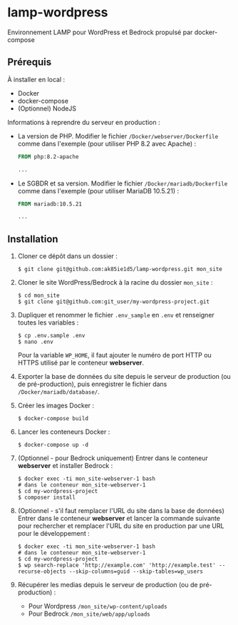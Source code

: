 # lamp-wordpress

Environnement LAMP pour WordPress et Bedrock propulsé par docker-compose

## Prérequis

À installer en local :
- Docker
- docker-compose
- (Optionnel) NodeJS

Informations à reprendre du serveur en production :
- La version de PHP. Modifier le fichier `/Docker/webserver/Dockerfile` comme dans l'exemple (pour utiliser PHP 8.2 avec Apache) :
    ```dockerfile
    FROM php:8.2-apache

    ...
    ```

- Le SGBDR et sa version. Modifier le fichier `/Docker/mariadb/Dockerfile` comme dans l'exemple (pour utiliser MariaDB 10.5.21) :
    ```dockerfile
    FROM mariadb:10.5.21

    ...
    ```

## Installation

1. Cloner ce dépôt dans un dossier :
    ```shell
    $ git clone git@github.com:ak85ie1d5/lamp-wordpress.git mon_site
    ```

2. Cloner le site WordPress/Bedrock à la racine du dossier `mon_site` :
    ```shell
    $ cd mon_site
    $ git clone git@github.com:git_user/my-wordpress-project.git
    ```

3. Dupliquer et renommer le fichier `.env_sample` en `.env` et renseigner toutes les variables :
    ```shell
    $ cp .env.sample .env
    $ nano .env
    ```
   Pour la variable `WP_HOME`, il faut ajouter le numéro de port HTTP ou HTTPS utilisé par le conteneur **webserver**.

4. Exporter la base de données du site depuis le serveur de production (ou de pré-production), puis enregistrer le fichier dans `/Docker/mariadb/database/`.

5. Créer les images Docker :
    ```shell
    $ docker-compose build
    ```

6. Lancer les conteneurs Docker :
    ```shell
    $ docker-compose up -d
    ```

7. (Optionnel - pour Bedrock uniquement) Entrer dans le conteneur **webserver** et installer Bedrock :
    ```shell
    $ docker exec -ti mon_site-webserver-1 bash
    # dans le conteneur mon_site-webserver-1
    $ cd my-wordpress-project
    $ composer install
    ```

8. (Optionnel - s'il faut remplacer l'URL du site dans la base de données) Entrer dans le conteneur **webserver** et lancer la commande suivante pour rechercher et remplacer l'URL du site en production par une URL pour le développement :
    ```shell
    $ docker exec -ti mon_site-webserver-1 bash
    # dans le conteneur mon_site-webserver-1
    $ cd my-wordpress-project
    $ wp search-replace 'http://example.com' 'http://example.test' --recurse-objects --skip-columns=guid --skip-tables=wp_users
    ```

9. Récupérer les medias depuis le serveur de production (ou de pré-production) :
    - Pour Wordpress `/mon_site/wp-content/uploads`
    - Pour Bedrock `/mon_site/web/app/uploads`
